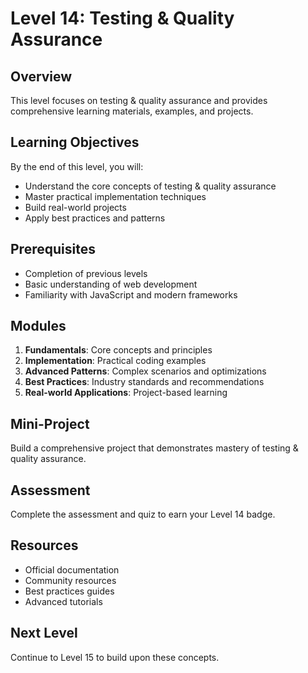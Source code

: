 # Level 14: Testing & Quality Assurance

## Overview
This level focuses on testing & quality assurance and provides comprehensive learning materials, examples, and projects.

## Learning Objectives
By the end of this level, you will:
- Understand the core concepts of testing & quality assurance
- Master practical implementation techniques
- Build real-world projects
- Apply best practices and patterns

## Prerequisites
- Completion of previous levels
- Basic understanding of web development
- Familiarity with JavaScript and modern frameworks

## Modules
1. **Fundamentals**: Core concepts and principles
2. **Implementation**: Practical coding examples
3. **Advanced Patterns**: Complex scenarios and optimizations
4. **Best Practices**: Industry standards and recommendations
5. **Real-world Applications**: Project-based learning

## Mini-Project
Build a comprehensive project that demonstrates mastery of testing & quality assurance.

## Assessment
Complete the assessment and quiz to earn your Level 14 badge.

## Resources
- Official documentation
- Community resources
- Best practices guides
- Advanced tutorials

## Next Level
Continue to Level 15 to build upon these concepts.

